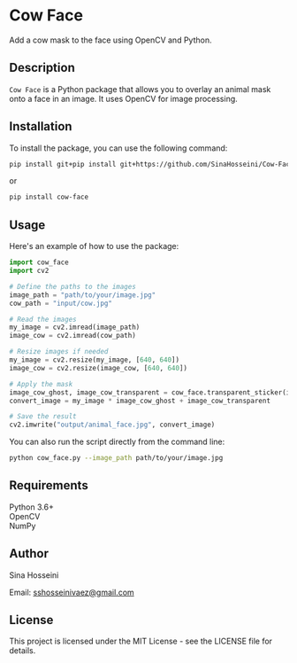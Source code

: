 # Cow Face

Add a cow mask to the face using OpenCV and Python.

## Description

`Cow Face` is a Python package that allows you to overlay an animal mask onto a face in an image. It uses OpenCV for image processing.

## Installation

To install the package, you can use the following command:

```bash
pip install git+pip install git+https://github.com/SinaHosseini/Cow-Face
```

or

```bash
pip install cow-face
```

## Usage

Here's an example of how to use the package:

```python
import cow_face
import cv2

# Define the paths to the images
image_path = "path/to/your/image.jpg"
cow_path = "input/cow.jpg"

# Read the images
my_image = cv2.imread(image_path)
image_cow = cv2.imread(cow_path)

# Resize images if needed
my_image = cv2.resize(my_image, [640, 640])
image_cow = cv2.resize(image_cow, [640, 640])

# Apply the mask
image_cow_ghost, image_cow_transparent = cow_face.transparent_sticker(image_cow)
convert_image = my_image * image_cow_ghost + image_cow_transparent

# Save the result
cv2.imwrite("output/animal_face.jpg", convert_image)
```

You can also run the script directly from the command line:

```bash
python cow_face.py --image_path path/to/your/image.jpg
```

## Requirements

Python 3.6+<br>
OpenCV<br>
NumPy

## Author

Sina Hosseini

Email: sshosseinivaez@gmail.com

## License

This project is licensed under the MIT License - see the LICENSE file for details.
